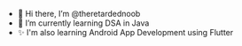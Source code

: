 - 👋 Hi there, I’m @theretardednoob
- 🌱 I’m currently learning DSA in Java
- ✨ I'm also learning Android App Development using Flutter

<!---
theretardednoob/theretardednoob is a ✨ special ✨ repository because its `README.md` (this file) appears on your GitHub profile.
You can click the Preview link to take a look at your changes.
--->
